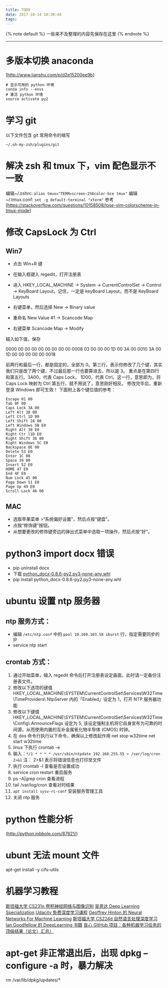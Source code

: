 ```yaml
---
title: TODO
date: 2017-10-14 10:30:44
tags:
---
```


{% note default %}
一些来不及整理的内容先保存在这里
{% endnote %}

<!--more-->

---

# 多版本切换 anaconda
[http://www.jianshu.com/p/d2e15200ee9b]
```
# 显示可用的 python 环境
conda info --envs
# 激活 python 环境
source activate py2
```

# 学习 git
以下文件包含 git 常用命令的缩写
```
~/.oh-my-zsh/plugins/git
```

# 解决 zsh 和 tmux 下，vim 配色显示不一致
编辑~/.zshrc:
``alias tmux="TERM=screen-256color-bce tmux"``
编辑 ~/.tmux.conf:
``set -g default-terminal "xterm"``
参考 [https://stackoverflow.com/questions/10158508/lose-vim-colorscheme-in-tmux-mode]

# 修改 CapsLock 为 Ctrl
## Win7
* 点击 Win+R 键

* 在输入框键入 regedit，打开注册表

* 进入 HKEY_LOCAL_MACHINE -> System -> CurrentControlSet -> Control -> KeyBoard Layout。记住，一定是 keyBoard Layout，而不是 KeyBoard Layouts

* 右键菜单，然后选择 New -> Binary value

* 重命名 New Value #1 -> Scancode Map

* 右键菜单 Scancode Map -> Modify

输入如下值，保存

0000 00 00 00 00 00 00 00 00
0008 03 00 00 00 1D 00 3A 00
0010 3A 00 1D 00 00 00 00 00
0018

前两行和最后一行，都是固定的，全部为 0。第三行，表示你修改了几个键，其实我们只是改了两个键，不过最后那一行也要算进去，所以是 3。
重点是在第四行和第五行。3A00，代表 Caps Lock， 1D00，代表 Ctrl。这一行，意思即为，将 Caps Lock 映射为 Ctrl
第五行，就不用说了，意思刚好相反。
修改完毕后，重新登录 Windows 即可生效！
下面附上各个键位值的参考：

```
Escape 01 00
Tab 0F 00
Caps Lock 3A 00
Left Alt 38 00
Left Ctrl 1D 00
Left Shift 2A 00
Left Windows 5B E0
Right Alt 38 E0
Right Ctr l1D E0
Right Shift 36 00
Right Windows 5C E0
Backspace 0E 00
Delete 53 E0
Enter 1C 00
Space 39 00
Insert 52 E0
HOME 47 E0
End 4F E0
Num Lock 45 00
Page Down 51 E0
Page Up 49 E0
Scroll Lock 46 00
```

## MAC
* 选取苹果菜单 >“系统偏好设置”，然后点按“键盘”。
* 点按“修饰键”按钮。
* 从想要更改的修饰键旁边的弹出式菜单中选取一项操作，然后点按“好”。

# python3 import docx 错误
* pip uninstall docx
* 下载 [python_docx-0.8.6-py2.py3-none-any.whl](http://www.lfd.uci.edu/~gohlke/pythonlibs/)
* pip install python_docx-0.8.6-py2.py3-none-any.whl

# ubuntu 设置 ntp 服务器
## ntp 服务方式：
* 编辑 ``/etc/ntp.conf`` 中的 ``pool 10.169.103.58 iburst`` 行，指定需要同步的 IP
* service ntp start

## crontab 方式：
1. 通过开始菜单，输入 regedit 命令后打开注册表设定画面，此时请一定备份注册表文件。
2. 修改以下选项的键值  HKEY_LOCAL_MACHINE\SYSTEM\CurrentControlSet\Services\W32Time\TimeProviders\  NtpServer 内的「Enabled」设定为 1，打开 NTP 服务器功能
3. 修改以下键值  HKEY_LOCAL_MACHINE\SYSTEM\CurrentControlSet\Services\W32Time\Config\  AnnounceFlags 设定为 5, 该设定强制主机将它自身宣布为可靠的时间源，从而使用内置的互补金属氧化物半导体 (CMOS) 时钟。
4. 在 dos 命令行执行以下命令，确保以上修改起作用
net stop w32time
net start w32time
5. linux 下执行 crontab -e
6. 输入：``*/1 * * * * /usr/sbin/ntpdate 192.168.255.55 > /var/log/cron 2>&1``
注： 2>&1 表示将错误信息也打印至文件
7. 执行 crontab -l 查看是否设置成功
8. service cron restart 重启服务
9. ps -A|grep cron 查看进程
10. tail /var/log/cron 查看对时结果
11. ``apt install sysv-rc-conf`` 安装服务管理工具
12. 关闭 ntp 服务

# python 性能分析
(http://python.jobbole.com/87621/)

# ubunt 无法 mount 文件
apt-get install -y cifs-utils

# 机器学习教程
[斯坦福大学 CS231n 卷积神经网络与图像识别](http://cs231n.stanford.edu/)
[吴恩达 Deep Learning Specialization](https://www.coursera.org/specializations/deep-learning)
[Udacity 免费深度学习课程](https://www.udacity.com/course/deep-learning—ud730)
[Geoffrey Hinton 的 Neural Networks For Machine Learning](https://www.coursera.org/learn/neural-networks)
[斯坦福大学 CS224d 自然语言处理深度学习](http://cs224d.stanford.edu/)
[Ian Goodfellow 的 DeepLearning 书籍](https://exacity.github.io/deeplearningbook-chinese/)
[良心 GitHub 项目：各种机器学习任务的顶级结果（论文）汇总）](https://github.com//RedditSota/state-of-the-art-result-for-machine-learning-problems)

# apt-get 非正常退出后，出现 dpkg –configure -a 时，暴力解决
rm /var/lib/dpkg/updates/*
